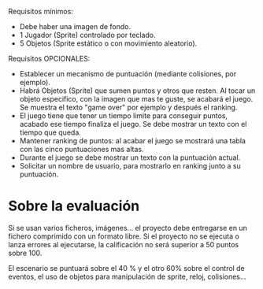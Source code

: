 Requisitos mínimos:
- Debe haber una imagen de fondo.
- 1 Jugador (Sprite) controlado por teclado.
- 5 Objetos (Sprite estático o con movimiento aleatorio).

Requisitos OPCIONALES:
- Establecer un mecanismo de puntuación (mediante colisiones, por ejemplo).
- Habrá Objetos (Sprite) que sumen puntos y otros que resten. 
	Al tocar un objeto especifico, con la imagen que mas te guste, se acabará el juego. 
	Se muestra el texto "game over" por ejemplo y después el ranking.
- El juego tiene que tener un tiempo limite para conseguir puntos, acabado ese tiempo finaliza el juego. 
	Se debe mostrar un texto con el tiempo que queda.
- Mantener ranking de puntos: al acabar el juego se mostrará una tabla con las cinco puntuaciones mas altas.
- Durante el juego se debe mostrar un texto con la puntuación actual.
- Solicitar un nombre de usuario, para mostrarlo en ranking junto a su puntuación.

Sobre la evaluación
============================================

Si se usan varios ficheros, imágenes... el proyecto debe entregarse en un fichero comprimido con un formato libre. 
Si el proyecto no se ejecuta o lanza errores al ejecutarse, la calificación no será superior a 50 puntos sobre 100.

El escenario se puntuará sobre el 40 % y el otro 60% sobre el control de eventos, 
el uso de objetos para manipulación de sprite, reloj, colisiones...
